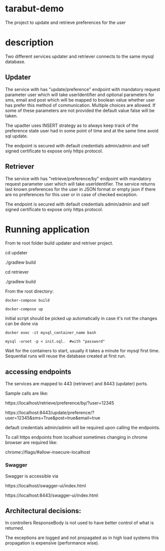 # tarabut-demo

The project to update and retrieve preferences for the user

# description

Two different services updater and retriever connects to the same mysql database.

## Updater

The service with has "update/preference" endpoint with mandatory request parameter user which will take userIdentifier and optional parameters for sms, email and post which will be mapped to boolean value whether user has prefer this method of communication. Multiple choices are allowed. If some of these parameters are not provided the default value false will be taken.

The upadter uses INSERT strategy as to always keep track of the preference state user had in some point of time and at the same time avoid sql update.

The endpoint is secured with default credentials admin/admin and self signed certificate to expose only https protocol.

## Retriever

The service with has "retrieve/preference/by" endpoint with mandatory request parameter user which will take userIdentifier.
The service returns last known preferences for the user in JSON format or empty json if there are no preferences for this user or in case of checked exception.

The endpoint is secured with default credentials admin/admin and self signed certificate to expose only https protocol.

# Running application

From te root folder build updater and retriver project. 

cd updater 

./gradlew build

cd retriever 

./gradlew build

From the root directory:

	docker-compose build

	docker-compose up

Initial script should be picked up automatically in case it's not the changes can be done via

	docker exec -it mysql_container_name bash
  
	mysql -uroot -p < init.sql.  #with "password"
	
Wait for the containers to start, usually it takes a minute for mysql first time. Sequential runs will reuse the database created at first run.

## accessing endpoints
The services are mapped to 443 (retriever) and 8443 (updater) ports.

Sample calls are like:

https://localhost/retrieve/preference/by/?user=12345

https://localhost:8443/update/preference/?user=12345&sms=True&post=true&email=true

default credentials admin/admin will be required upon calling the endpoints. 

To call https endpoints from localhost sometimes changing in chrome browser are required like:

chrome://flags/#allow-insecure-localhost

### Swagger

Swagger is accessible via

https://localhost/swagger-ui/index.html

https://localhost:8443/swagger-ui/index.html

## Architectural decisions:

In controllers ResponseBody is not used to have better control of what is returned.

The exceptions are logged and not propagated as in high load systems this propagation is expensive (performance wise).
